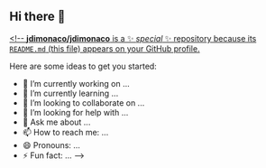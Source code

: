 ## Hi there 👋

[<!--
**jdimonaco/jdimonaco** is a ✨ _special_ ✨ repository because its `README.md` (this file) appears on your GitHub profile.
](https://github.com/jdimonaco/jdimonaco/blob/456c64fdfde2d2f5bdf36fd42e3e12d3cfa7538e/header.png)

Here are some ideas to get you started:

- 🔭 I’m currently working on ...
- 🌱 I’m currently learning ...
- 👯 I’m looking to collaborate on ...
- 🤔 I’m looking for help with ...
- 💬 Ask me about ...
- 📫 How to reach me: ...
- 😄 Pronouns: ...
- ⚡ Fun fact: ...
-->
